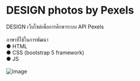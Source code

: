 # DESIGN photos by Pexels
DESIGN เว็บไซต์เพื่อการศึกษาระบบ API Pexels <br>
<br>
ภาษาที่ใช้ในการพัฒนา <br>
● HTML <br>
● CSS (bootstrap 5 framework) <br>
● JS <br>
<br>
![image](https://i.imgur.com/OTBQ2uo.png)
